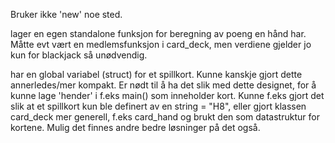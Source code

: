 Bruker ikke 'new' noe sted.

lager en egen standalone funksjon for beregning av poeng en hånd har.
Måtte evt vært en medlemsfunksjon i card_deck, men verdiene gjelder jo kun
for blackjack så unødvendig.

har en global variabel (struct) for et spillkort. Kunne kanskje gjort dette
annerledes/mer kompakt. Er nødt til å ha det slik med dette designet, for
å kunne lage 'hender' i f.eks main() som inneholder kort. 
Kunne f.eks gjort det slik at et spillkort kun ble definert av en string = 
"H8", eller gjort klassen card_deck mer generell, f.eks card_hand og brukt
den som datastruktur for kortene. Mulig det finnes andre bedre løsninger på
det også.